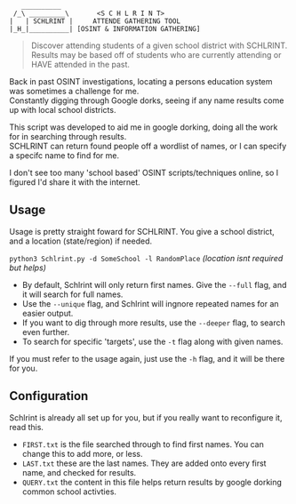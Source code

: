  ```
    __________
  /_\ _________\       <S C H L R I N T>
|   | SCHLRINT |     ATTENDE GATHERING TOOL
|_H_|__________| [OSINT & INFORMATION GATHERING]
```
>Discover attending students of a given school district with SCHLRINT.<br />
>Results may be based off of students who are currently attending or HAVE attended in the past.


Back in past OSINT investigations, locating a persons education system was sometimes a challenge for me.<br />
Constantly digging through Google dorks, seeing if any name results come up with local school districts.

This script was developed to aid me in google dorking, doing all the work for in searching through results.<br />
SCHLRINT can return found people off a wordlist of names, or I can specify a specifc name to find for me.

I don't see too many 'school based' OSINT scripts/techniques online, so I figured I'd share it with the internet.

## Usage
Usage is pretty straight foward for SCHLRINT. You give a school district, and a location (state/region) if needed.

`python3 Schlrint.py -d SomeSchool -l RandomPlace` *(location isnt required but helps)*

- By default, Schlrint will only return first names. Give the `--full` flag, and it will search for full names.
- Use the `--unique` flag, and Schlrint will ingnore repeated names for an easier output.
- If you want to dig through more results, use the `--deeper` flag, to search even further.
- To search for specific 'targets', use the `-t` flag along with given names.

If you must refer to the usage again, just use the `-h` flag, and it will be there for you.

## Configuration
Schlrint is already all set up for you, but if you really want to reconfigure it, read this.
- `FIRST.txt` is the file searched through to find first names. You can change this to add more, or less.
- `LAST.txt` these are the last names. They are added onto every first name, and checked for results.
- `QUERY.txt` the content in this file helps return results by google dorking common school activties.
